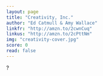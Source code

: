 ```yaml
---
layout: page
title: "Creativity, Inc."
author: "Ed Catmull & Amy Wallace"
linkfr: "http://amzn.to/2cwnCuq"
linkus: "http://amzn.to/2cPttNm" 
img: "creativity-cover.jpg"
score: 0
read: false
---
```


?